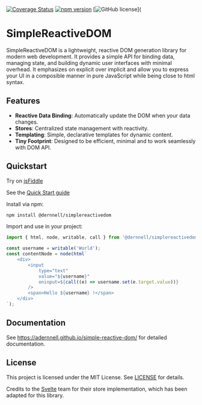 [![Coverage Status](https://coveralls.io/repos/github/aDernnell/simple-reactive-dom/badge.svg?branch=main)](https://coveralls.io/github/aDernnell/simple-reactive-dom?branch=main)
[![npm version](https://badge.fury.io/js/%40adernnell%2Fsimplereactivedom.svg)](https://badge.fury.io/js/%40adernnell%2Fsimplereactivedom)
[![GitHub license](https://img.shields.io/ggitithub/license/aDernnell/simple-reactive-dom)](

# SimpleReactiveDOM

SimpleReactiveDOM is a lightweight, reactive DOM generation library for modern web development. It provides a simple API for binding data, managing state, and building dynamic user interfaces with minimal overhead.
It emphasizes on explicit over implicit and allow you to express your UI in a composible manner in pure JavaScript while being close to html syntax.

## Features

- **Reactive Data Binding**: Automatically update the DOM when your data changes.
- **Stores**: Centralized state management with reactivity.
- **Templating**: Simple, declarative templates for dynamic content.
- **Tiny Footprint**: Designed to be efficient, minimal and to work seamlessly with DOM API.

## Quickstart

Try on [jsFiddle](https://jsfiddle.net/qenbtdsr/latest/)

See the [Quick Start guide](https://adernnell.github.io/simple-reactive-dom/#/quickstart)

Install via npm:

```bash
npm install @dernnell/simplereactivedom
```

Import and use in your project:

```ts
import { html, node, writable, call } from '@dernnell/simplereactivedom';

const username = writable('World');
const contentNode = node(html`
    <div>
        <input 
            type="text" 
            value="${username}" 
            oninput=${call((e) => username.set(e.target.value))}
        />
        <span>Hello ${username} !</span>
    </div>
`);
```

## Documentation

See https://adernnell.github.io/simple-reactive-dom/ for detailed documentation.


## License

This project is licensed under the MIT License. See [LICENSE](LICENSE) for details.

Credits to the [Svelte](https://svelte.dev/) team for their store implementation, which has been adapted for this library.
